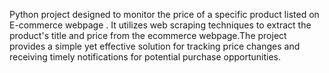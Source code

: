 Python project designed to monitor the price of a specific product listed on E-commerce webpage . It utilizes web scraping techniques to extract the product's title and price from the ecommerce webpage.The project provides a simple yet effective solution for tracking price changes and receiving timely notifications for potential purchase opportunities.
